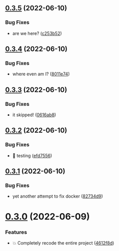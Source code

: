 ## [0.3.5](https://github.com/magnesium-uploader/magnesium-oxide/compare/v0.3.4...v0.3.5) (2022-06-10)


### Bug Fixes

* are we here? ([c253b52](https://github.com/magnesium-uploader/magnesium-oxide/commit/c253b52441ad911e72d17c08bbbc9ac06f29df05))



## [0.3.4](https://github.com/magnesium-uploader/magnesium-oxide/compare/v0.3.3...v0.3.4) (2022-06-10)


### Bug Fixes

* where even am I? ([8011e74](https://github.com/magnesium-uploader/magnesium-oxide/commit/8011e74646db06a028a8df71f3f4f661b98f6235))



## [0.3.3](https://github.com/magnesium-uploader/magnesium-oxide/compare/v0.3.2...v0.3.3) (2022-06-10)


### Bug Fixes

* it skipped! ([0616ab8](https://github.com/magnesium-uploader/magnesium-oxide/commit/0616ab856f9371ff7e697dd06b3fdf14b6642b79))



## [0.3.2](https://github.com/magnesium-uploader/magnesium-oxide/compare/v0.3.1...v0.3.2) (2022-06-10)


### Bug Fixes

* :test_tube: testing ([efd7556](https://github.com/magnesium-uploader/magnesium-oxide/commit/efd75567bba06badfa32cf0c3d568fb06876d3c8))



## [0.3.1](https://github.com/magnesium-uploader/magnesium-oxide/compare/v0.3.0...v0.3.1) (2022-06-10)


### Bug Fixes

* yet another attempt to fix docker ([82734d9](https://github.com/magnesium-uploader/magnesium-oxide/commit/82734d9e41fe277a3770a181e5aa7c383c96a9ba))



# [0.3.0](https://github.com/magnesium-uploader/magnesium-oxide/compare/4612f8d13d5ecbd999ddb35e8127a4b9c1e5340a...v0.3.0) (2022-06-09)


### Features

* :boom: Completely recode the entire project ([4612f8d](https://github.com/magnesium-uploader/magnesium-oxide/commit/4612f8d13d5ecbd999ddb35e8127a4b9c1e5340a))



